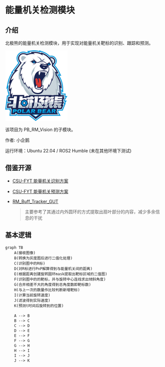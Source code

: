 # 能量机关检测模块
## 介绍
北极熊的能量机关检测模块，用于实现对能量机关靶标的识别、跟踪和预测。

<!-- ![pb_logo](../../docs/pb_logo.png) -->

<img src="../../docs/pb_logo.png" alt="WarehouseNetworkDiagram_1" width="200"/>

该项目为 PB_RM_Vision 的子模块。

作者: 小企鹅

运行环境：Ubuntu 22.04 / ROS2 Humble (未在其他环境下测试)

## 借鉴开源

- [CSU-FYT 能量机关识别方案](https://gitee.com/aqs-dwr/docs_of_dworry/blob/master/%E8%83%BD%E9%87%8F%E6%9C%BA%E5%85%B3%E8%AF%86%E5%88%AB%E6%96%B9%E6%A1%88.md)
    >
- [CSU-FYT 能量机关预测方案](https://gitee.com/aqs-dwr/docs_of_dworry/blob/master/%E8%83%BD%E9%87%8F%E6%9C%BA%E5%85%B3%E9%A2%84%E6%B5%8B%E6%96%B9%E6%A1%88.md)
    >
- [RM_Buff_Tracker_GUT](https://github.com/DH13768095744/RM_Buff_Tracker_GUT)
    > 主要参考了其通过内外圆环的方式提取出扇叶部分的内容，减少多余信息的干扰
<!-- - []() -->

## 基本逻辑

~~~mermaid
graph TB
    A(接收图像)
    B(转换为灰度图后进行二值化处理)
    C(识别图中的R标)
    D(对R标进行PnP解算得到与能量机关间的距离)
    E(根据距离创建旋转圆环mask提取出靶标区域的二值图)
    F(识别图中的的靶标，并与旋转中心连线求出倾斜角度)
    G(合并相差不大的角度得到总角度数即靶标数)
    H(与上一次的数量作比较判断新增靶标)
    I(计算当前旋转速度)
    J(滤波得到实际速度)
    K(预测t时间后旋转到的位置)

    A --> B
    B --> C
    C --> D
    D --> E
    E --> F
    F --> G
    G --> H
    H --> I
    I --> J
    J --> K
~~~
